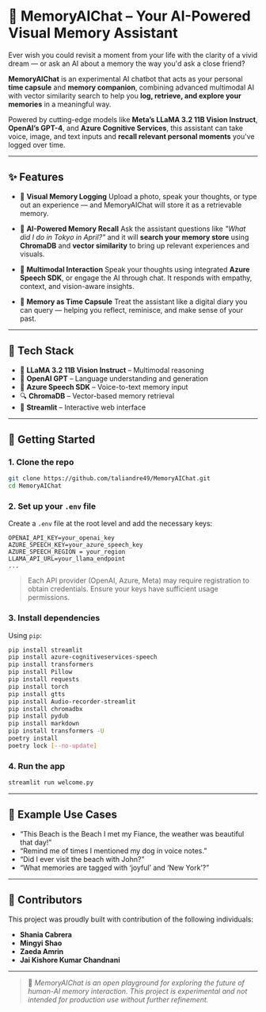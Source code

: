 # 🧠 MemoryAIChat – Your AI-Powered Visual Memory Assistant

Ever wish you could revisit a moment from your life with the clarity of a vivid dream — or ask an AI about a memory the way you'd ask a close friend?

**MemoryAIChat** is an experimental AI chatbot that acts as your personal **time capsule** and **memory companion**, combining advanced multimodal AI with vector similarity search to help you **log, retrieve, and explore your memories** in a meaningful way.

Powered by cutting-edge models like **Meta’s LLaMA 3.2 11B Vision Instruct**, **OpenAI’s GPT-4**, and **Azure Cognitive Services**, this assistant can take voice, image, and text inputs and **recall relevant personal moments** you've logged over time.

---

## ✨ Features

* 🔹 **Visual Memory Logging**
  Upload a photo, speak your thoughts, or type out an experience — and MemoryAIChat will store it as a retrievable memory.

* 🔹 **AI-Powered Memory Recall**
  Ask the assistant questions like *"What did I do in Tokyo in April?"* and it will **search your memory store** using **ChromaDB** and **vector similarity** to bring up relevant experiences and visuals.

* 🔹 **Multimodal Interaction**
  Speak your thoughts using integrated **Azure Speech SDK**, or engage the AI through chat. It responds with empathy, context, and vision-aware insights.

* 🔹 **Memory as Time Capsule**
  Treat the assistant like a digital diary you can query — helping you reflect, reminisce, and make sense of your past.

---

## 💠 Tech Stack

* 🧠 **LLaMA 3.2 11B Vision Instruct** – Multimodal reasoning
* 🤖 **OpenAI GPT** – Language understanding and generation
* 🛞 **Azure Speech SDK** – Voice-to-text memory input
* 🔍 **ChromaDB** – Vector-based memory retrieval
* 🎯 **Streamlit** – Interactive web interface

---

## 🚀 Getting Started

### 1. Clone the repo

```bash
git clone https://github.com/taliandre49/MemoryAIChat.git
cd MemoryAIChat
```

### 2. Set up your `.env` file

Create a `.env` file at the root level and add the necessary keys:

```env
OPENAI_API_KEY=your_openai_key
AZURE_SPEECH_KEY=your_azure_speech_key
AZURE_SPEECH_REGION = your_region
LLAMA_API_URL=your_llama_endpoint
...
```

> Each API provider (OpenAI, Azure, Meta) may require registration to obtain credentials. Ensure your keys have sufficient usage permissions.

### 3. Install dependencies

Using `pip`:

```bash
pip install streamlit
pip install azure-cognitiveservices-speech
pip install transformers
pip install Pillow
pip install requests
pip install torch
pip install gtts
pip install Audio-recorder-streamlit
pip install chromadbx
pip install pydub
pip install markdown
pip install transformers -U
poetry install
poetry lock [--no-update]
```

### 4. Run the app

```bash
streamlit run welcome.py
```

---

## 📸 Example Use Cases

* “This Beach is the Beach I met my Fiance, the weather was beautiful that day!”
* “Remind me of times I mentioned my dog in voice notes.”
* “Did I ever visit the beach with John?”
* “What memories are tagged with ‘joyful’ and ‘New York’?”

---

## 🤝 Contributors

This project was proudly built with contribution of the following individuals:

* **Shania Cabrera**
* **Mingyi Shao**
* **Zaeda Amrin**
* **Jai Kishore Kumar Chandnani**

---

> 📌 *MemoryAIChat is an open playground for exploring the future of human-AI memory interaction. This project is experimental and not intended for production use without further refinement.*

